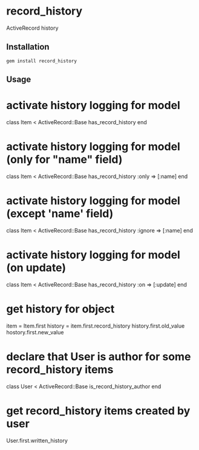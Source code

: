 # record_history

ActiveRecord history

## Installation

```
gem install record_history
```

## Usage

  # activate history logging for model
  class Item < ActiveRecord::Base
    has_record_history
  end

  # activate history logging for model (only for "name" field)
  class Item < ActiveRecord::Base
    has_record_history :only => [:name]
  end

  # activate history logging for model (except 'name' field)
  class Item < ActiveRecord::Base
    has_record_history :ignore => [:name]
  end

  # activate history logging for model (on update)
  class Item < ActiveRecord::Base
    has_record_history :on => [:update]
  end

  # get history for object
  item = Item.first
  history = item.first.record_history
  history.first.old_value
  hostory.first.new_value


  # declare that User is author for some record_history items
  class User < ActiveRecord::Base
    is_record_history_author
  end

  # get record_history items created by user
  User.first.written_history


